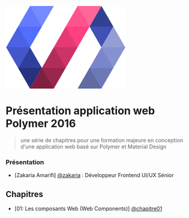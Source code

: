 ![](images/polymer.png)
# Présentation application web Polymer 2016
> une série de chapitres pour une formation majeure en conception d'une application web
basé sur Polymer et Material Design

### Présentation
  - [Zakaria Amarifi] [@zakaria] : Développeur Frontend UI/UX Sénior


## Chapitres
  - [01: Les composants Web (Web Components)] [@chapitre01]


[@zakaria]:mailto:z.amarifi@dm73.net
[@chapitre01]:chapters/01-web-components/presentation
